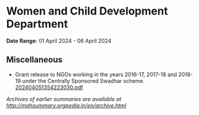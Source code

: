 # Women and Child Development Department

**Date Range**: 01 April 2024 - 06 April 2024


## Miscellaneous
- Grant release to NGOs working in the years 2016-17, 2017-18 and 2018-19 under the Centrally Sponsored Swadhar scheme.\
  [202404051354223030.pdf](https://gr.maharashtra.gov.in/Site/Upload/Government%20Resolutions/English/202404051354223030.pdf)


*Archives of earlier summaries are available at http://mahsummary.orgpedia.in/en/archive.html*